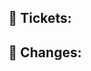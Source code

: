 
<!--  Thanks for sending a pull request! -->

## 📌 Tickets:
<!--  Please add issue number if exists -->

## 📌 Changes:
<!--  What tasks are inclueded in this PR? -->



